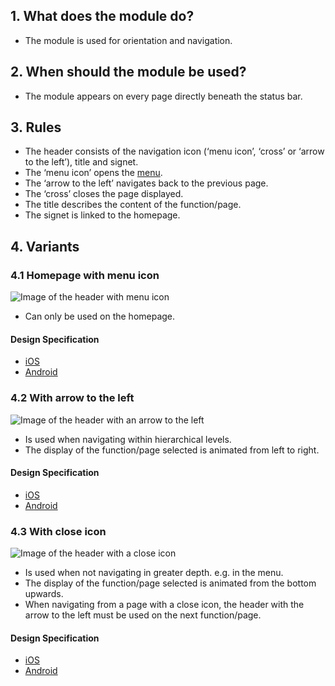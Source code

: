 ## 1. What does the module do?
*   The module is used for orientation and navigation.

## 2. When should the module be used?
*   The module appears on every page directly beneath the status bar.

## 3. Rules
*   The header consists of the navigation icon (‘menu icon’, ‘cross’ or ‘arrow to the left’), title and signet.
*   The ‘menu icon’ opens the [menu](https://digital.sbb.ch/en/mobile/modules/menu). 
*   The ‘arrow to the left’ navigates back to the previous page.
*   The ‘cross’ closes the page displayed.
*   The title describes the content of the function/page.
*   The signet is linked to the homepage.

## 4. Variants
### 4.1 Homepage with menu icon
![Image of the header with menu icon](https://raw.githubusercontent.com/sbb-design-systems/design-system-mobile-documentation/doku-update/documentation/modules/header/images/MM01_Startseite.png 'class: image')

*   Can only be used on the homepage. 
#### Design Specification
*   [iOS](https://sbb.invisionapp.com/d/main#/console/14051805/322943537/inspect)
*   [Android](https://sbb.invisionapp.com/d/main#/console/14051805/322943538/inspect)

### 4.2 With arrow to the left
![Image of the header with an arrow to the left](https://raw.githubusercontent.com/sbb-design-systems/design-system-mobile-documentation/doku-update/documentation/modules/header/images/MM01_Back.png 'class: image')

*   Is used when navigating within hierarchical levels.
*   The display of the function/page selected is animated from left to right. 
    
#### Design Specification
*   [iOS](https://sbb.invisionapp.com/d/main#/console/14051805/322943539/inspect)
*   [Android](https://sbb.invisionapp.com/d/main#/console/14051805/322943540/inspect)

### 4.3 With close icon
![Image of the header with a close icon](https://raw.githubusercontent.com/sbb-design-systems/design-system-mobile-documentation/doku-update/documentation/modules/header/images/MM01_Close.png 'class: image')

*   Is used when not navigating in greater depth. e.g. in the menu.
*   The display of the function/page selected is animated from the bottom upwards.
*   When navigating from a page with a close icon, the header with the arrow to the left must be used on the next function/page. 

#### Design Specification
*   [iOS](https://sbb.invisionapp.com/d/main#/console/14051805/322943541/inspect)
*   [Android](https://sbb.invisionapp.com/d/main#/console/14051805/322943542/inspect)